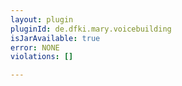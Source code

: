 ```yaml
---
layout: plugin
pluginId: de.dfki.mary.voicebuilding
isJarAvailable: true
error: NONE
violations: []

---
```


